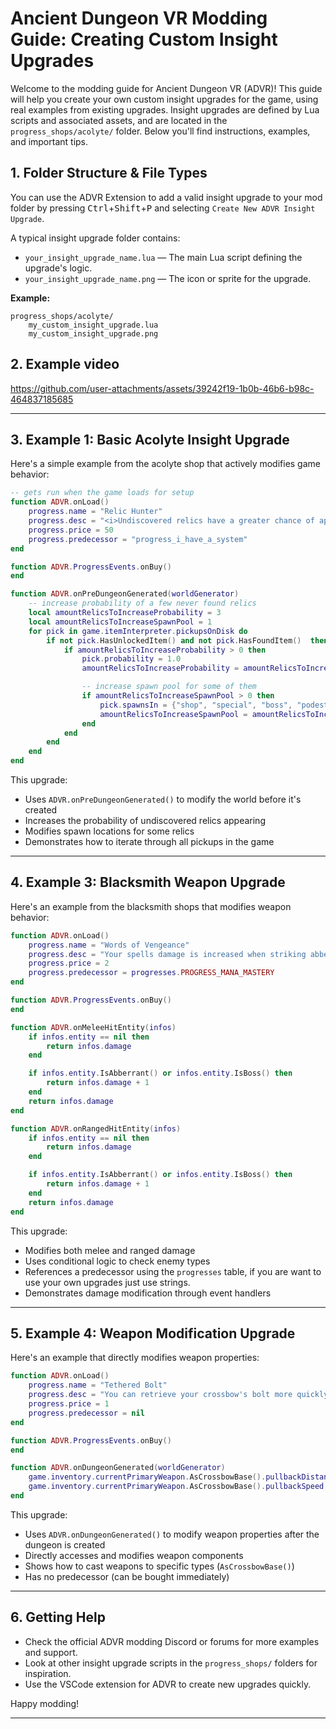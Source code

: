 # Ancient Dungeon VR Modding Guide: Creating Custom Insight Upgrades

Welcome to the modding guide for Ancient Dungeon VR (ADVR)! This guide will help you create your own custom insight upgrades for the game, using real examples from existing upgrades. Insight upgrades are defined by Lua scripts and associated assets, and are located in the `progress_shops/acolyte/` folder. Below you'll find instructions, examples, and important tips.


## 1. Folder Structure & File Types

You can use the ADVR Extension to add a valid insight upgrade to your mod folder by pressing <kbd>Ctrl</kbd>+<kbd>Shift</kbd>+<kbd>P</kbd> and selecting `Create New ADVR Insight Upgrade`. 

A typical insight upgrade folder contains:

- `your_insight_upgrade_name.lua` — The main Lua script defining the upgrade's logic.
- `your_insight_upgrade_name.png` — The icon or sprite for the upgrade.

**Example:**
```
progress_shops/acolyte/
    my_custom_insight_upgrade.lua
    my_custom_insight_upgrade.png
```

## 2. Example video

https://github.com/user-attachments/assets/39242f19-1b0b-46b6-b98c-464837185685

---

## 3. Example 1: Basic Acolyte Insight Upgrade

Here's a simple example from the acolyte shop that actively modifies game behavior:

```lua
-- gets run when the game loads for setup
function ADVR.onLoad()
	progress.name = "Relic Hunter"
	progress.desc = "<i>Undiscovered relics have a greater chance of appearing</i>"
	progress.price = 50
	progress.predecessor = "progress_i_have_a_system"
end

function ADVR.ProgressEvents.onBuy()
end

function ADVR.onPreDungeonGenerated(worldGenerator)
	-- increase probability of a few never found relics
	local amountRelicsToIncreaseProbability = 3
	local amountRelicsToIncreaseSpawnPool = 1
	for pick in game.itemInterpreter.pickupsOnDisk do
		if not pick.HasUnlockedItem() and not pick.HasFoundItem()  then
			if amountRelicsToIncreaseProbability > 0 then
				pick.probability = 1.0
				amountRelicsToIncreaseProbability = amountRelicsToIncreaseProbability - 1

				-- increase spawn pool for some of them
				if amountRelicsToIncreaseSpawnPool > 0 then
					pick.spawnsIn = {"shop", "special", "boss", "podest", "secret"}
					amountRelicsToIncreaseSpawnPool = amountRelicsToIncreaseSpawnPool - 1
				end
			end
		end
	end
end
```

This upgrade:
- Uses `ADVR.onPreDungeonGenerated()` to modify the world before it's created
- Increases the probability of undiscovered relics appearing
- Modifies spawn locations for some relics
- Demonstrates how to iterate through all pickups in the game

---

## 4. Example 3: Blacksmith Weapon Upgrade

Here's an example from the blacksmith shops that modifies weapon behavior:

```lua
function ADVR.onLoad()
	progress.name = "Words of Vengeance"
	progress.desc = "Your spells damage is increased when striking abberrant or boss enemies"
	progress.price = 2
	progress.predecessor = progresses.PROGRESS_MANA_MASTERY
end

function ADVR.ProgressEvents.onBuy()
end

function ADVR.onMeleeHitEntity(infos)
	if infos.entity == nil then
		return infos.damage
	end

	if infos.entity.IsAbberrant() or infos.entity.IsBoss() then
		return infos.damage + 1
	end
	return infos.damage
end

function ADVR.onRangedHitEntity(infos)
	if infos.entity == nil then
		return infos.damage
	end

	if infos.entity.IsAbberrant() or infos.entity.IsBoss() then
		return infos.damage + 1
	end
	return infos.damage
end
```

This upgrade:
- Modifies both melee and ranged damage
- Uses conditional logic to check enemy types
- References a predecessor using the `progresses` table, if you are want to use your own upgrades just use strings. 
- Demonstrates damage modification through event handlers

---

## 5. Example 4: Weapon Modification Upgrade

Here's an example that directly modifies weapon properties:

```lua
function ADVR.onLoad()
	progress.name = "Tethered Bolt"
	progress.desc = "You can retrieve your crossbow's bolt more quickly and from a greater distance."
	progress.price = 1
	progress.predecessor = nil
end

function ADVR.ProgressEvents.onBuy()
end

function ADVR.onDungeonGenerated(worldGenerator)
	game.inventory.currentPrimaryWeapon.AsCrossbowBase().pullbackDistance = 3.5
	game.inventory.currentPrimaryWeapon.AsCrossbowBase().pullbackSpeed = 12
end
```

This upgrade:
- Uses `ADVR.onDungeonGenerated()` to modify weapon properties after the dungeon is created
- Directly accesses and modifies weapon components
- Shows how to cast weapons to specific types (`AsCrossbowBase()`)
- Has no predecessor (can be bought immediately)

---

## 6. Getting Help

- Check the official ADVR modding Discord or forums for more examples and support.
- Look at other insight upgrade scripts in the `progress_shops/` folders for inspiration.
- Use the VSCode extension for ADVR to create new upgrades quickly.

Happy modding!

---

